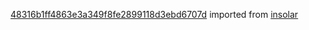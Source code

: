[48316b1ff4863e3a349f8fe2899118d3ebd6707d](https://github.com/insolar/insolar/commit/48316b1ff4863e3a349f8fe2899118d3ebd6707d) imported from [insolar](https://github.com/insolar/insolar)
